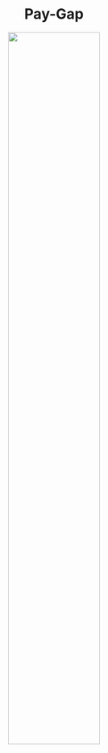 


<h1 align="center"> Pay-Gap </h1>

  <p align="center">
    <img src="https://github.com/BB1464/Public-TidyTuesday/blob/master/2022/2022-07-05-Week-27/francisco.tiff?raw=true" width="60%">
      </p>







